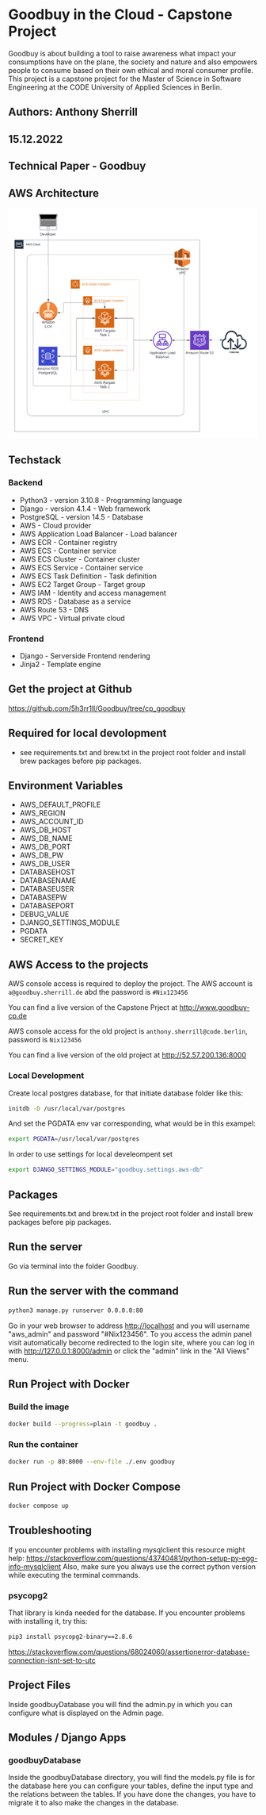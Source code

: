 # Goodbuy in the Cloud - Capstone Project

Goodbuy is about building a tool to raise awareness what impact your consumptions
have on the plane, the society and nature and also empowers people to consume
based on their own ethical and moral consumer profile. This project is a capstone
project for the Master of Science in Software Engineering at the CODE University
of Applied Sciences in Berlin.

## Authors: Anthony Sherrill

## 15.12.2022

## Technical Paper - Goodbuy

## AWS Architecture

![AWS Infrastructure](diagram-infrastructure.png)

## Techstack

### Backend

- Python3 - version 3.10.8 - Programming language
- Django - version 4.1.4 - Web framework
- PostgreSQL - version 14.5 - Database
- AWS - Cloud provider
- AWS Application Load Balancer - Load balancer
- AWS ECR - Container registry
- AWS ECS - Container service
- AWS ECS Cluster - Container cluster
- AWS ECS Service - Container service
- AWS ECS Task Definition - Task definition
- AWS EC2 Target Group - Target group
- AWS IAM - Identity and access management
- AWS RDS - Database as a service
- AWS Route 53 - DNS
- AWS VPC - Virtual private cloud

### Frontend

- Django - Serverside Frontend rendering
- Jinja2 - Template engine

## Get the project at Github

<https://github.com/5h3rr1ll/Goodbuy/tree/cp_goodbuy>

## Required for local devolopment

- see requirements.txt and brew.txt in the project root folder and install brew
packages before pip packages.

## Environment Variables

- AWS_DEFAULT_PROFILE
- AWS_REGION
- AWS_ACCOUNT_ID
- AWS_DB_HOST
- AWS_DB_NAME
- AWS_DB_PORT
- AWS_DB_PW
- AWS_DB_USER
- DATABASEHOST
- DATABASENAME
- DATABASEUSER
- DATABASEPW
- DATABASEPORT
- DEBUG_VALUE
- DJANGO_SETTINGS_MODULE
- PGDATA
- SECRET_KEY

## AWS Access to the projects

AWS console access is required to deploy the project.
The AWS account is `a@goodbuy.sherrill.de` abd the password is `#Nix123456`

You can find a live version of the Capstone Prject at <http://www.goodbuy-cp.de>

AWS console access for the old project is `anthony.sherrill@code.berlin`, password
is `Nix123456`

You can find a live version of the old project at <http://52.57.200.136:8000>

### Local Development

Create local postgres database, for that initiate database folder like this:

```bash
initdb -D /usr/local/var/postgres
```

And set the PGDATA env var corresponding, what would be in this exampel:

```bash
export PGDATA=/usr/local/var/postgres
```

In order to use settings for local develeompent set

```bash
export DJANGO_SETTINGS_MODULE="goodbuy.settings.aws-db"
```

## Packages

See requirements.txt and brew.txt in the project root folder and install brew
packages before pip packages.

## Run the server

Go via terminal into the folder Goodbuy.

## Run the server with the command

```bash
python3 manage.py runserver 0.0.0.0:80
````

Go in your web browser to address <http://localhost> and you will
username "aws_admin" and password "#Nix123456". To you access the admin panel visit
automatically become redirected to the login site, where you can log in with
<http://127.0.0.1:8000/admin> or click the "admin" link in the "All Views" menu.

## Run Project with Docker

### Build the image

```bash
docker build --progress=plain -t goodbuy .
```

### Run the container

```bash
docker run -p 80:8000 --env-file ./.env goodbuy
```

## Run Project with Docker Compose

```bash
docker compose up
```

## Troubleshooting

If you encounter problems with installing mysqlclient this resource might help:
<https://stackoverflow.com/questions/43740481/python-setup-py-egg-info-mysqlclient>
Also, make sure you always use the correct python version while executing the
terminal commands.

### psycopg2

That library is kinda needed for the database. If you encounter problems with
installing it, try this:

```bash
pip3 install psycopg2-binary==2.8.6
```

<https://stackoverflow.com/questions/68024060/assertionerror-database-connection-isnt-set-to-utc>

## Project Files

Inside goodbuyDatabase you will find the admin.py in which you can configure what is displayed on the Admin page.

## Modules / Django Apps

### goodbuyDatabase

Inside the goodbuyDatabase directory, you will find the models.py file is for the database here you can configure your tables, define the input type and the relations between the tables. If you have done the changes, you have to migrate it to also make the changes in the database.

<!-- // TODO: Update README.md -->